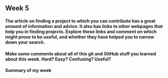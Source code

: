 ## Week 5

#### The article on finding a project to which you can contribute has a great amount of information and advice. It also has links to other webpages that help you in finding projects. Explore these links and comment on which might prove to be useful, and whether they have helped you to narrow down your search.


#### Make some comments about all of this git and GitHub stuff you learned about this week. Hard? Easy? Confusing? Useful?


#### Summary of my week
